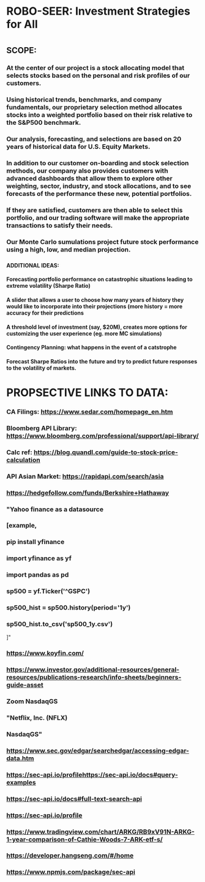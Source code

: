 # ROBO-SEER: Investment Strategies for All
#
## SCOPE: 
### At the center of our project is a stock allocating model that selects stocks based on the personal and risk profiles of our customers. 
### Using historical trends, benchmarks, and company fundamentals, our proprietary selection method allocates stocks into a weighted portfolio based on their risk relative to the S&P500 benchmark. 
### Our analysis, forecasting, and selections are based on 20 years of historical data for U.S. Equity Markets. 
### In addition to our customer on-boarding and stock selection methods, our company also provides customers with advanced dashboards that allow them to explore other weighting, sector, industry, and stock allocations, and to see forecasts of the performance these new, potential portfolios.
### If they are satisfied, customers are then able to select this portfolio, and our trading software will make the appropriate transactions to satisfy their needs. 
### Our Monte Carlo sumulations project future stock performance using a high, low, and median projection.
###
#### ADDITIONAL IDEAS:
#### Forecasting portfolio performance on catastrophic situations leading to extreme volatility (Sharpe Ratio)
#### A slider that allows a user to choose how many years of history they would like to incorporate into their projections (more history = more accuracy for their predictions
#### A threshold level of investment (say, $20M), creates more options for customizing the user experience (eg. more MC simulations)
#### Contingency Planning: what happens in the event of a catstrophe
#### Forecast Sharpe Ratios into the future and try to predict future responses to the volatility of markets. 
### 
# PROPSECTIVE LINKS TO DATA:
### CA Filings: https://www.sedar.com/homepage_en.htm
### Bloomberg API Library: https://www.bloomberg.com/professional/support/api-library/
### Calc ref: https://blog.quandl.com/guide-to-stock-price-calculation
### API Asian Market: https://rapidapi.com/search/asia
###
### https://hedgefollow.com/funds/Berkshire+Hathaway
### "Yahoo finance as a datasource
### [example,
### pip install yfinance
###
### import yfinance as yf
### import pandas as pd
###
### sp500 = yf.Ticker('^GSPC')
### sp500_hist = sp500.history(period='1y')
### sp500_hist.to_csv('sp500_1y.csv') 
]"
###
### https://www.koyfin.com/
### https://www.investor.gov/additional-resources/general-resources/publications-research/info-sheets/beginners-guide-asset
###
### Zoom  NasdaqGS
### "Netflix, Inc. (NFLX)
### NasdaqGS"
###
### https://www.sec.gov/edgar/searchedgar/accessing-edgar-data.htm
### https://sec-api.io/profilehttps://sec-api.io/docs#query-examples
### https://sec-api.io/docs#full-text-search-api
### https://sec-api.io/profile
### https://www.tradingview.com/chart/ARKG/RB9xV91N-ARKG-1-year-comparison-of-Cathie-Woods-7-ARK-etf-s/
### https://developer.hangseng.com/#/home
### https://www.npmjs.com/package/sec-api
